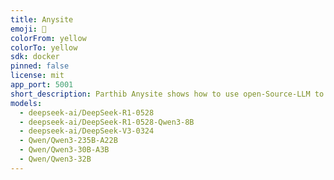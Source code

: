 ```yaml
---
title: Anysite
emoji: 🐨
colorFrom: yellow
colorTo: yellow
sdk: docker
pinned: false
license: mit
app_port: 5001
short_description: Parthib Anysite shows how to use open-Source-LLM to build a website
models:
  - deepseek-ai/DeepSeek-R1-0528
  - deepseek-ai/DeepSeek-R1-0528-Qwen3-8B
  - deepseek-ai/DeepSeek-V3-0324
  - Qwen/Qwen3-235B-A22B
  - Qwen/Qwen3-30B-A3B
  - Qwen/Qwen3-32B
---
```


